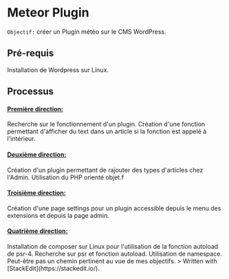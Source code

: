 
<h1>Meteor Plugin</h1>

`Objectif:` créer un Plugin météo sur le CMS WordPress.

<h2>Pré-requis</h2>
Installation de Wordpress sur Linux.

<h2>Processus</h2>

<h4><u>Première direction:</u></h4>
Recherche sur le fonctionnement d'un plugin. Création d'une fonction 					permettant d'afficher du text dans un article si la fonction est appelé à l'intérieur.

<h4><u>Deuxième direction:</u></h4>
Création d'un plugin permettant de rajouter des types d'articles chez l'Admin.
Utilisation du PHP orienté objet.f

<h4><u>Troisième direction:</u></h4>
Création d'une page settings pour un plugin accessible depuis le menu des extensions et depuis la page admin.

<h4><u>Quatrième direction:</u></h4>
Installation de composer sur Linux pour l'utilisation de la fonction autoload de psr-4.
Recherche sur psr et fonction autoload.
Utilisation de namespace.
Peut-être pas un chemin pertinent au vue de mes objectifs.
> Written with [StackEdit](https://stackedit.io/).
<!--stackedit_data:
eyJoaXN0b3J5IjpbLTQ3Mjc3ODEzNCwxMTU1NDEyMDgxLC0zNj
gwNzI2ODYsLTEyOTg4Nzg4ODgsLTMyNjMzMDM4MCwtNTY0OTIx
NzA5LC0xMzQzODM3MTg0LDc4NTk5NTM4NywyOTI0MTQ5OTYsLT
EyMzkyMjM2OV19
-->